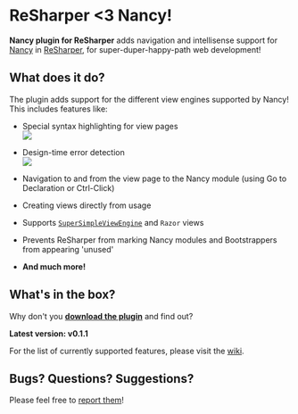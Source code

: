 # **ReSharper <3 Nancy!**

**Nancy plugin for ReSharper** adds navigation and intellisense support for [Nancy](http://nancyfx.org/) in [ReSharper](http://www.jetbrains.com/resharper/), for super-duper-happy-path web development!

## What does it do?

The plugin adds support for the different view engines supported by Nancy! This includes features like:

- Special syntax highlighting for view pages  
![](http://i.imgur.com/xu2htE4.png)

- Design-time error detection  
![](http://i.imgur.com/Dj5eenY.png)

- Navigation to and from the view page to the Nancy module (using Go to Declaration or Ctrl-Click)  

- Creating views directly from usage

- Supports [`SuperSimpleViewEngine`](https://github.com/NancyFx/Nancy/wiki/The-Super-Simple-View-Engine) and `Razor` views

- Prevents ReSharper from marking Nancy modules and Bootstrappers from appearing 'unused'

- **And much more!**

## What's in the box?

Why don't you [**download the plugin**](https://raw.github.com/hmemcpy/Nancy-ReSharper-Plugin/versions/NancyReSharperPlugin.0.1.1.msi) and find out?

**Latest version: v0.1.1**

For the list of currently supported features, please visit the [wiki](https://github.com/hmemcpy/Nancy-ReSharper-Plugin/wiki).

## Bugs? Questions? Suggestions?

Please feel free to [report them](https://github.com/hmemcpy/Nancy-ReSharper-Plugin/issues)!
